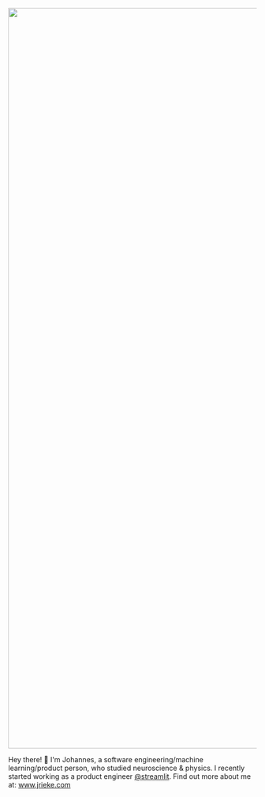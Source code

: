 <a href="https://www.jrieke.com/"><img src="https://media.giphy.com/media/pBQsB6tQkaMUDgCWfa/giphy.gif" width=1500></a>

Hey there! 👋 I'm Johannes, a software engineering/machine learning/product person, who studied neuroscience & physics. I recently started working as a product engineer [@streamlit](https://github.com/streamlit). Find out more about me at: www.jrieke.com


<!--
[📮 E-Mail](mailto:johannes.rieke@gmail.com) • [🐦 Twitter](https://twitter.com/jrieke) • [👔 LinkedIn](https://www.linkedin.com/in/johannesrieke/) • [📚 Medium](https://medium.com/@jrieke)
-->

<!--
### 🤖 How to reach me

- 📮 Write johannes.rieke@gmail.com
- 🐦 Follow on Twitter [@jrieke](https://twitter.com/jrieke)
- 👔 Connect on [LinkedIn](https://www.linkedin.com/in/johannesrieke/)
- 📚 Read my thoughts on [Medium](https://medium.com/@jrieke)

### 🧙 What I work on

Read here: https://www.jrieke.com/
-->
